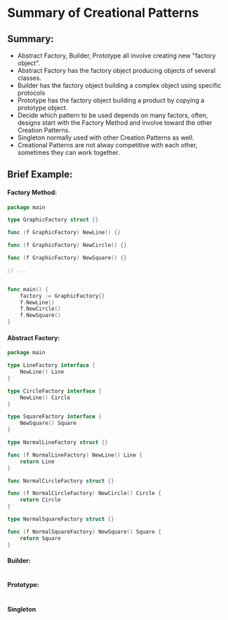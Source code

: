 # Summary of Creational Patterns

## Summary:

* Abstract Factory, Builder, Prototype all involve creating new "factory object". 
* Abstract Factory has the factory object producing objects of several classes.
* Builder has the factory object building a complex object using specific protocols
* Prototype has the factory object building a product by copying a prototype object.
* Decide which pattern to be used depends on many factors, often, designs start with the Factory Method and involve toward the other Creation Patterns.
* Singleton normally used with other Creation Patterns as well.
* Creational Patterns are not alway competitive with each other, sometimes they can work together.

## Brief Example:

#### Factory Method:

```go
package main

type GraphicFactory struct {}

func (f GraphicFactory) NewLine() {}

func (f GraphicFactory) NewCircle() {}

func (f GraphicFactory) NewSquare() {}

// ...


func main() {
    factory := GraphicFactory{}
    f.NewLine()
    f.NewCircle()
    f.NewSquare()
}

```



#### Abstract Factory:

```go
package main

type LineFactory interface {
    NewLine() Line
}

type CircleFactory interface {
    NewLine() Circle
}

type SquareFactory interface {
    NewSquare() Square
}

type NormalLineFactory struct {}

func (f NormalLineFactory) NewLine() Line {
    return Line
}

func NormalCircleFactory struct {}

func (f NormalCircleFactory) NewCircle() Circle {
    return Circle
}

type NormalSquareFactory struct {}

func (f NormalSquareFactory) NewSquare() Square {
    return Square
}
```



#### Builder:

```text

```



#### Prototype:

```text

```



#### Singleton

```text

```



